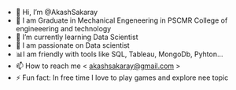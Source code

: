 - 👋 Hi, I’m @AkashSakaray
- 👀 I am Graduate in Mechanical Engeneering in PSCMR College of engineeering and technology
- 🌱 I’m currently learning Data Scientist 
- 💞️ I am passionate on Data scientist
- 📊I am friendly with tools like SQL, Tableau, MongoDb, Pyhton...
- 📫 How to reach me < akashsakaray@gmail.com >
- ⚡ Fun fact: In free time I love to play games and explore nee topic 

<!---
AkashSakaray/AkashSakaray is a ✨ special ✨ repository because its `README.md` (this file) appears on your GitHub profile.
You can click the Preview link to take a look at your changes.
--->
